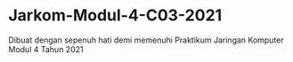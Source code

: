 # Jarkom-Modul-4-C03-2021
Dibuat dengan sepenuh hati demi memenuhi Praktikum Jaringan Komputer Modul 4 Tahun 2021
